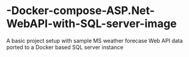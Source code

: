 # -Docker-compose-ASP.Net-WebAPI-with-SQL-server-image

A basic project setup with sample MS weather forecase Web API data ported to a Docker based SQL server instance

